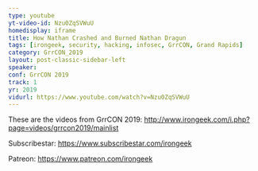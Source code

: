 ```yaml
---
type: youtube
yt-video-id: Nzu0ZqSVWuU
homedisplay: iframe
title: How Nathan Crashed and Burned Nathan Dragun
tags: [irongeek, security, hacking, infosec, GrrCON, Grand Rapids]
category: GrrCON_2019
layout: post-classic-sidebar-left
speaker: 
conf: GrrCON 2019
track: 1
yr: 2019
vidurl: https://www.youtube.com/watch?v=Nzu0ZqSVWuU
---
```

These are the videos from GrrCON 2019:
http://www.irongeek.com/i.php?page=videos/grrcon2019/mainlist

Subscribestar:
https://www.subscribestar.com/irongeek

Patreon:
https://www.patreon.com/irongeek